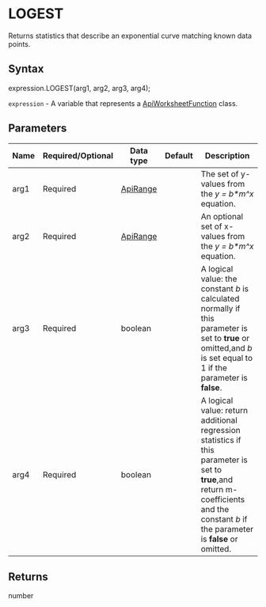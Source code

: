 # LOGEST

Returns statistics that describe an exponential curve matching known data points.

## Syntax

expression.LOGEST(arg1, arg2, arg3, arg4);

`expression` - A variable that represents a [ApiWorksheetFunction](../ApiWorksheetFunction.md) class.

## Parameters

| **Name** | **Required/Optional** | **Data type** | **Default** | **Description** |
| ------------- | ------------- | ------------- | ------------- | ------------- |
| arg1 | Required | [ApiRange](../../ApiRange/ApiRange.md) |  | The set of y-values from the <em>y = b*m^x</em> equation. |
| arg2 | Required | [ApiRange](../../ApiRange/ApiRange.md) |  | An optional set of x-values from the <em>y = b*m^x</em> equation. |
| arg3 | Required | boolean |  | A logical value: the constant <em>b</em> is calculated normally if this parameter is set to **true** or omitted,and <em>b</em> is set equal to 1 if the parameter is **false**. |
| arg4 | Required | boolean |  | A logical value: return additional regression statistics if this parameter is set to **true**,and return m-coefficients and the constant <em>b</em> if the parameter is **false** or omitted. |

## Returns

number